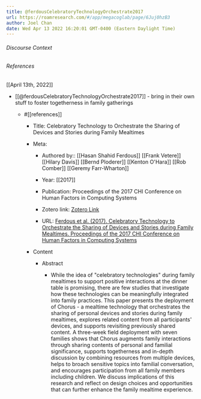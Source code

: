 ```yaml
---
title: @ferdousCelebratoryTechnologyOrchestrate2017
url: https://roamresearch.com/#/app/megacoglab/page/6Juj0hzB3
author: Joel Chan
date: Wed Apr 13 2022 16:20:01 GMT-0400 (Eastern Daylight Time)
---
```




###### Discourse Context



###### References

[[April 13th, 2022]]

- [[@ferdousCelebratoryTechnologyOrchestrate2017]] - bring in their own stuff to foster togetherness in family gatherings

    - #[[references]]

        - Title: Celebratory Technology to Orchestrate the Sharing of Devices and Stories during Family Mealtimes

        - Meta:

            - Authored by:: [[Hasan Shahid Ferdous]] [[Frank Vetere]] [[Hilary Davis]] [[Bernd Ploderer]] [[Kenton O'Hara]] [[Rob Comber]] [[Geremy Farr-Wharton]]

            - Year: [[2017]]

            - Publication: Proceedings of the 2017 CHI Conference on Human Factors in Computing Systems

            - Zotero link: [Zotero Link](zotero://select/items/6_HK9D8T4B)

            - URL: [Ferdous et al. (2017). Celebratory Technology to Orchestrate the Sharing of Devices and Stories during Family Mealtimes. Proceedings of the 2017 CHI Conference on Human Factors in Computing Systems](https://doi.org/10.1145/3025453.3025492)

        - Content

            - Abstract

                - While the idea of "celebratory technologies" during family mealtimes to support positive interactions at the dinner table is promising, there are few studies that investigate how these technologies can be meaningfully integrated into family practices. This paper presents the deployment of Chorus - a mealtime technology that orchestrates the sharing of personal devices and stories during family mealtimes, explores related content from all participants' devices, and supports revisiting previously shared content. A three-week field deployment with seven families shows that Chorus augments family interactions through sharing contents of personal and familial significance, supports togetherness and in-depth discussion by combining resources from multiple devices, helps to broach sensitive topics into familial conversation, and encourages participation from all family members including children. We discuss implications of this research and reflect on design choices and opportunities that can further enhance the family mealtime experience.

